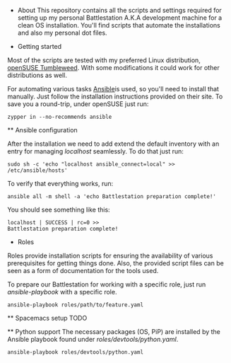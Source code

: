 * About
This repository contains all the scripts and settings required for setting up my personal Battlestation A.K.A development machine for a clean OS installation.
You'll find scripts that automate the installations and also my personal dot files.

* Getting started

Most of the scripts are tested with my preferred Linux distribution, [openSUSE Tumbleweed](https://en.opensuse.org/Portal:Tumbleweed). 
With some modifications it could work for other distributions as well. 

For automating various tasks [Ansible](https://www.ansible.com/)is used, so you'll need to install that manually. Just follow the installation instructions provided on their site.
To save you a round-trip, under openSUSE just run:

```
zypper in --no-recommends ansible
```

** Ansible configuration

After the installation we need to add extend the default inventory with an entry for managing _localhost_ seamlessly.
To do that just run:
```
sudo sh -c 'echo "localhost ansible_connect=local" >> /etc/ansible/hosts' 
```

To verify that everything works, run:

```
ansible all -m shell -a 'echo Battlestation preparation complete!'
```

You should see something like this:
```
localhost | SUCCESS | rc=0 >>
Battlestation preparation complete!
```

* Roles

Roles provide installation scripts for ensuring the availability of various prerequisites for getting things done.
Also, the provided script files can be seen as a form of documentation for the tools used.

To prepare our Battlestation for working with a specific role, just run _ansible-playbook_ with a specific role.

```
ansible-playbook roles/path/to/feature.yaml
```

** Spacemacs setup
TODO

** Python support
The necessary packages (OS, PiP) are installed by the Ansible playbook found under _roles/devtools/python.yaml_.

```
ansible-playbook roles/devtools/python.yaml 
```
